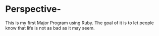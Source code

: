 Perspective-
============

This is my first Major Program using Ruby. The goal of it is to let people know that life is not as bad as it may seem. 
